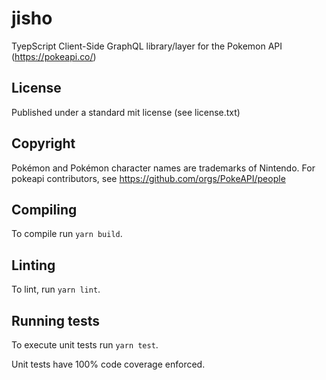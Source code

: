 # jisho
TyepScript Client-Side GraphQL library/layer for the Pokemon API (https://pokeapi.co/)

## License
Published under a standard mit license (see license.txt)

## Copyright
Pokémon and Pokémon character names are trademarks of Nintendo.
For pokeapi contributors, see https://github.com/orgs/PokeAPI/people

## Compiling
To compile run `yarn build`.

## Linting
To lint, run `yarn lint`.

## Running tests
To execute unit tests run `yarn test`.

Unit tests have 100% code coverage enforced.
